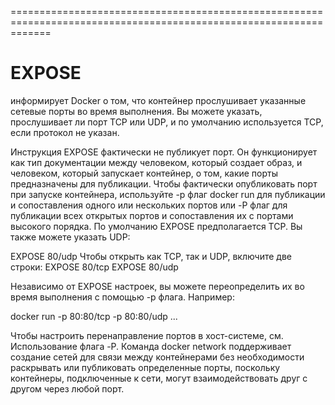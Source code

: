 ===================================================================================================================
# EXPOSE
информирует Docker о том, что контейнер прослушивает указанные сетевые порты во время выполнения. Вы можете указать, прослушивает ли порт TCP или UDP, и по умолчанию используется TCP, если протокол не указан.
 
  Инструкция EXPOSE фактически не публикует порт. Он функционирует как тип документации между человеком, который создает образ, и человеком, который запускает контейнер, о том, какие порты предназначены для публикации. Чтобы фактически опубликовать порт при запуске контейнера, используйте -p флаг docker run для публикации и сопоставления одного или нескольких портов или -P флаг для публикации всех открытых портов и сопоставления их с портами высокого порядка.
  По умолчанию EXPOSE предполагается TCP. Вы также можете указать UDP:

EXPOSE 80/udp
  Чтобы открыть как TCP, так и UDP, включите две строки:
EXPOSE 80/tcp
EXPOSE 80/udp

  Независимо от EXPOSE настроек, вы можете переопределить их во время выполнения с помощью -p флага. Например:
  
docker run -p 80:80/tcp -p 80:80/udp ...
  
  Чтобы настроить перенаправление портов в хост-системе, см. Использование флага -P. Команда docker network поддерживает создание сетей для связи между контейнерами без необходимости раскрывать или публиковать определенные порты, поскольку контейнеры, подключенные к сети, могут взаимодействовать друг с другом через любой порт.

